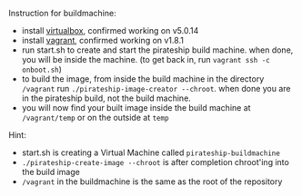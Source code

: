 Instruction for buildmachine:

- install [virtualbox](https://www.virtualbox.org/wiki/Downloads), confirmed working on v5.0.14
- install [vagrant](https://www.vagrantup.com/downloads.html), confirmed working on v1.8.1
- run start.sh to create and start the pirateship build machine. when done, you will be inside the machine. (to get back in, run `vagrant ssh -c onboot.sh`)
- to build the image, from inside the build machine in the directory `/vagrant` run `./pirateship-image-creator --chroot`. when done you are in the pirateship build, not the build machine. 
- you will now find your built image inside the build machine at `/vagrant/temp` or on the outside at `temp`

Hint:
- start.sh is creating a Virtual Machine called `pirateship-buildmachine`
- `./pirateship-create-image --chroot` is after completion chroot'ing into the build image
- `/vagrant` in the buildmachine is the same as the root of the repository

